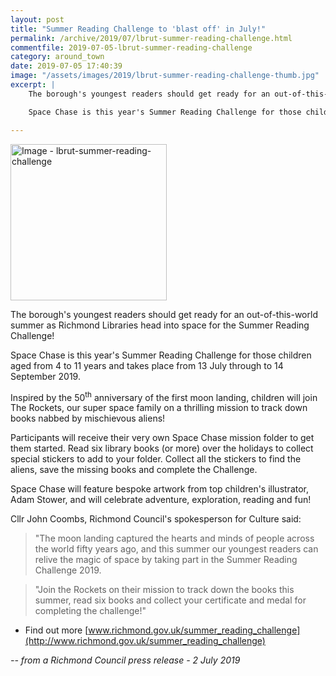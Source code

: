 ```yaml
---
layout: post
title: "Summer Reading Challenge to 'blast off' in July!"
permalink: /archive/2019/07/lbrut-summer-reading-challenge.html
commentfile: 2019-07-05-lbrut-summer-reading-challenge
category: around_town
date: 2019-07-05 17:40:39
image: "/assets/images/2019/lbrut-summer-reading-challenge-thumb.jpg"
excerpt: |
    The borough's youngest readers should get ready for an out-of-this-world summer as Richmond Libraries head into space for the Summer Reading Challenge!

    Space Chase is this year's Summer Reading Challenge for those children aged from 4 to 11 years and takes place from 13 July through to 14 September 2019.

---
```


<a href="/assets/images/2019/lbrut-summer-reading-challenge.jpg" title="Click for a larger image"><img src="/assets/images/2019/lbrut-summer-reading-challenge-thumb.jpg" width="250" alt="Image - lbrut-summer-reading-challenge"  class="photo right"/></a>

The borough's youngest readers should get ready for an out-of-this-world summer as Richmond Libraries head into space for the Summer Reading Challenge!

Space Chase is this year's Summer Reading Challenge for those children aged from 4 to 11 years and takes place from 13 July through to 14 September 2019.

Inspired by the 50<sup>th</sup> anniversary of the first moon landing, children will join The Rockets, our super space family on a thrilling mission to track down books nabbed by mischievous aliens!

Participants will receive their very own Space Chase mission folder to get them started. Read six library books (or more) over the holidays to collect special stickers to add to your folder. Collect all the stickers to find the aliens, save the missing books and complete the Challenge.

Space Chase will feature bespoke artwork from top children's illustrator, Adam Stower, and will celebrate adventure, exploration, reading and fun!

Cllr John Coombs, Richmond Council's spokesperson for Culture said:

> "The moon landing captured the hearts and minds of people across the world fifty years ago, and this summer our youngest readers can relive the magic of space by taking part in the Summer Reading Challenge 2019.

> "Join the Rockets on their mission to track down the books this summer, read six books and collect your certificate and medal for completing the challenge!"

- Find out more [www.richmond.gov.uk/summer_reading_challenge](http://www.richmond.gov.uk/summer_reading_challenge)



<cite>-- from a Richmond Council press release - 2 July 2019</cite>
